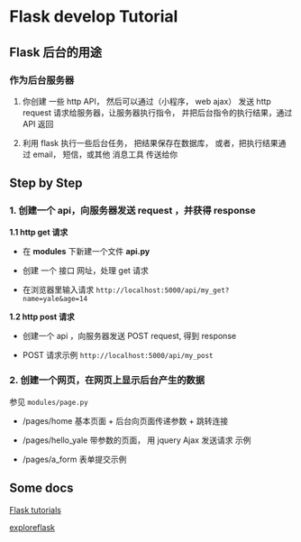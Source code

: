 # Flask develop Tutorial

## Flask 后台的用途

### 作为后台服务器

1. 你创建 一些 http API， 然后可以通过（小程序， web ajax） 发送 http request 请求给服务器，让服务器执行指令， 并把后台指令的执行结果，通过 API 返回

2. 利用 flask 执行一些后台任务， 把结果保存在数据库， 或者，把执行结果通过 email， 短信，或其他 消息工具 传送给你

## Step by Step

### 1. 创建一个 api，向服务器发送 request ，并获得 response

**1.1 http get 请求**

- 在 **modules** 下新建一个文件 **api.py**

- 创建 一个 接口 网址，处理 get 请求

- 在浏览器里输入请求
  `http://localhost:5000/api/my_get?name=yale&age=14`

**1.2 http post 请求**

- 创建一个 api ，向服务器发送 POST request, 得到 response

- POST 请求示例 `http://localhost:5000/api/my_post`

### 2. 创建一个网页，在网页上显示后台产生的数据

参见 `modules/page.py`

- /pages/home 基本页面 + 后台向页面传递参数 + 跳转连接

- /pages/hello_yale 带参数的页面， 用 jquery Ajax 发送请求 示例

- /pages/a_form 表单提交示例

## Some docs

[Flask tutorials](https://realpython.com/tutorials/flask/)

[exploreflask](http://exploreflask.com/en/latest/views.html)
